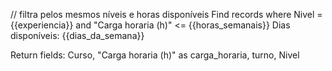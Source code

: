 // filtra pelos mesmos níveis e horas disponíveis
Find records where
  Nivel = {{experiencia}}
  and "Carga horaria (h)" <= {{horas_semanais}}
  Dias disponíveis: {{dias_da_semana}}

Return fields:
  Curso,
  "Carga horaria (h)" as carga_horaria,
  turno,
  Nivel